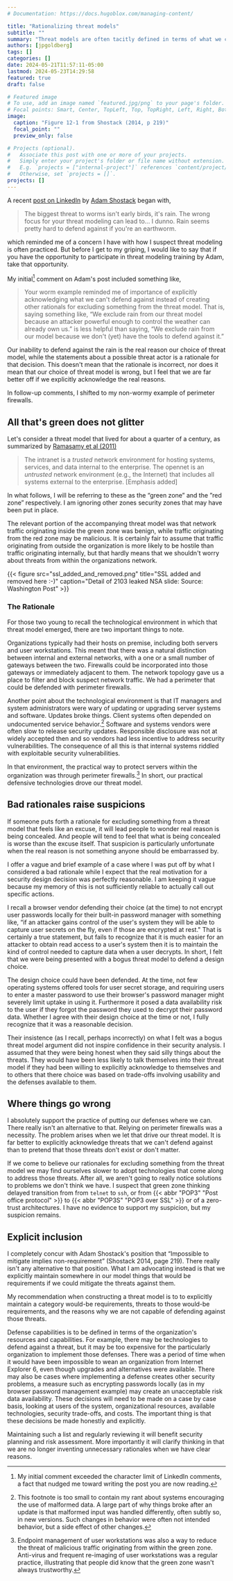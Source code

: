 ```yaml
---
# Documentation: https://docs.hugoblox.com/managing-content/

title: "Rationalizing threat models"
subtitle: ""
summary: "Threat models are often tacitly defined in terms of what we can or can't defend against. This practice should be made explicit instead of creating bogus rationales for excluding the threats we can't defend against."
authors: [jpgoldberg]
tags: []
categories: []
date: 2024-05-21T11:57:11-05:00
lastmod: 2024-05-23T14:29:58
featured: true
draft: false

# Featured image
# To use, add an image named `featured.jpg/png` to your page's folder.
# Focal points: Smart, Center, TopLeft, Top, TopRight, Left, Right, BottomLeft, Bottom, BottomRight.
image:
  caption: "Figure 12-1 from Shostack (2014, p 219)"
  focal_point: ""
  preview_only: false

# Projects (optional).
#   Associate this post with one or more of your projects.
#   Simply enter your project's folder or file name without extension.
#   E.g. `projects = ["internal-project"]` references `content/project/deep-learning/index.md`.
#   Otherwise, set `projects = []`.
projects: []
---
```


A recent [post on LinkedIn](https://www.linkedin.com/posts/shostack_the-biggest-threat-to-worms-isnt-early-birds-activity-7198716827294720000-gFZs?utm_source=share&utm_medium=member_desktop)
by [Adam Shostack](https://shostack.org/about/adam)
began with,

> The biggest threat to worms isn't early birds, it's rain.
> The wrong focus for your threat modeling can lead to... I dunno.
> Rain seems pretty hard to defend against if you're an earthworm.

which reminded me of a concern I have with how I suspect threat modeling is often practiced.
But before I get to my griping, I would like to say that
if you have the opportunity to participate in threat modeling training by Adam,
take that opportunity.

My initial[^0] comment on Adam's post included something like,

> Your worm example reminded me of importance of explicitly acknowledging
> what we can't defend against instead of creating other rationals
> for excluding something from the threat model. That is, saying something like,
> “We exclude rain from our threat model because an attacker powerful enough to control the weather can already own us.”
> is less helpful than saying,
> “We exclude rain from our model because we don't (yet) have the tools to defend against it.”

Our inability to defend against the rain is the real reason our choice of threat model,
while the statements about a possible threat actor is a rationale for that decision.
This doesn't mean that the rationale is incorrect,
nor does it mean that our choice of threat model is wrong,
but I feel that we are far better off if we explicitly acknowledge the real reasons.

[^0]: My initial comment exceeded the character limit of LinkedIn comments,
a fact that nudged me toward writing the post you are now reading.

In follow-up comments, I shifted to my non-wormy example of perimeter firewalls.

## All that's green does not glitter

Let's consider a threat model that lived for about a quarter of a century,
as summarized by
[Ramasamy et al (2011)](https://www.usenix.org/legacy/event/hotice11/tech/full_papers/Ramasamy.pdf "Towards automated identification of security zone classification in enterprise networks")

> The intranet is a _trusted_ network environment for hosting systems, services, and data
> internal to the enterprise.
> The opennet is an _untrusted_ network environment (e.g., the Internet)
> that includes all systems external to the enterprise. [Emphasis added]

In what follows, I will be referring to these as the “green zone” and the ”red zone” respectively.
I am ignoring other zones security zones that may have been put in place.

The relevant portion of the accompanying threat model was that network traffic originating inside the green zone was benign,
while traffic originating from the red zone may be malicious.
It is certainly fair to assume that traffic originating from outside the organization is more likely to be hostile than traffic originating internally,
but that hardly means that we shouldn't worry about threats from within the organizations network.

{{< figure
  src="ssl_added_and_removed.png"
  title="SSL added and removed here :-)"
  caption="Detail of 2103 leaked NSA slide: Source: Washington Post" >}}

### The Rationale

For those two young to recall the technological environment in which that threat model emerged,
there are two important things to note.

Organizations typically had their hosts on premise,
including both servers and user workstations.
This meant that there was a natural distinction between internal and external networks,
with a one or a small number of gateways between the two.
Firewalls could be incorporated into those gateways or immediately adjacent to them.
The network topology gave us a place to filter and block suspect network traffic.
We had a perimeter that could be defended with perimeter firewalls.

Another point about the technological environment is that IT managers and system administrators
were wary of updating or upgrading server systems and software.
Updates broke things.
Client systems often depended on undocumented service behavior.[^822]
Software and systems vendors were often slow to release security updates.
Responsible disclosure was not at widely accepted then and so vendors had less incentive to address security vulnerabilities.
The consequence of all this is that internal systems riddled with exploitable security vulnerabilities.

[^822]: This footnote is too small to contain my rant about systems encouraging the use of malformed data.
A large part of why things broke after an update is that malformed input was handled differently,
often subtly so, in new versions.
Such changes in behavior were often not intended behavior,
but a side effect of other changes.

In that environment, the practical way to protect servers within the organization was through perimeter firewalls.[^14]
In short, our practical defensive technologies drove our threat model.

[^14]: Endpoint management of user workstations was also a way to reduce the threat of malicious traffic originating from within the green zone.
Anti-virus and frequent re-imaging of user workstations was a regular practice,
illustrating that people did know that the green zone wasn't always trustworthy.

## Bad rationales raise suspicions

If someone puts forth a rationale for excluding something from a threat model that feels like an excuse,
it will lead people to wonder real reason is being concealed.
And people will tend to feel that what is being concealed is worse than
the excuse itself.
That suspicion is particularly unfortunate when the real reason is not
something anyone should be embarrassed by.

I offer a vague and brief example of a case where I was put off by what I considered a bad rationale
while I expect that the real motivation for a security design decision was perfectly reasonable.
I am keeping it vague because my memory of this is not sufficiently reliable
to actually call out specific actions.

I recall a browser vendor defending their choice (at the time) to not encrypt
user passwords locally for their built-in password manager with something like,
“if an attacker gains control of the user's system they will be able to
capture user secrets on the fly, even if those are encrypted at rest."
That is certainly a true statement,
but fails to recognize that it is much easier for an attacker to obtain read access
to a user's system then it is to maintain the kind of control needed to capture data
when a user decrypts.
In short, I felt that we were being presented with a bogus threat model to defend a design choice.

The design choice could have been defended.
At the time, not few operating systems offered tools for user secret storage,
and requiring users to enter a master password to use their browser's password manager
might severely limit uptake in using it.
Furthermore it posed a data availability risk to the user if they forgot the password they
used to decrypt their password data.
Whether I agree with their design choice at the time or not,
I fully recognize that it was a reasonable decision.

Their insistence (as I recall, perhaps incorrectly)
on what I felt was a bogus threat model argument
did not inspire confidence in their security analysis.
I assumed that they were being honest when they said silly things
about the threats.
They would have been less likely to talk themselves into their
threat model if they had been willing to
explicitly acknowledge to themselves and to others
that there choice was based on trade-offs involving usability
and the defenses available to them.

## Where things go wrong

I absolutely support the practice of putting our defenses where we can.
There really isn't an alternative to that.
Relying on perimeter firewalls was a necessity.
The problem arises when we let that drive our threat model.
It is far better to explicitly acknowledge threats that we can't defend against
than to pretend that those threats don't exist or don't matter.

If we come to believe our rationales for excluding something from the threat model
we may find ourselves slower to adopt technologies that come along to address those threats.
After all, we aren't going to really notice solutions to problems we don't think we have.
I suspect that green zone thinking delayed transition from from `telnet` to `ssh`,
or from {{< abbr "POP3" "Post office protocol" >}} to
{{< abbr "POP3S" "POP3 over SSL" >}} or of a zero-trust architectures.
I have no evidence to support my suspicion, but my suspicion remains.

## Explicit inclusion

I completely concur with Adam Shostack's position that
“Impossible to mitigate implies non-requirement” (Shostack 2014, page 219).
There really isn't any alternative to that position.
What I am advocating instead is that we explicitly maintain somewhere in our model
things that would be requirements if we could mitigate the threats against them.

My recommendation when constructing a threat model is to
to explicitly maintain a category would-be requirements,
threats to those would-be requirements,
and the reasons why we are not capable of defending against those threats.

Defense capabilities is to be defined in terms of the organization's resources and capabilities.
For example, there may be technologies to defend against a threat,
but it may be too expensive for the particularly organization to implement those defenses.
There was a period of time when it would have been impossible to wean an organization from
Internet Explorer 6, even though upgrades and alternatives were available.
There may also be cases where implementing a defense creates other security problems,
a measure such as encrypting passwords locally (as in my browser password management example)
may create an unacceptable risk data availability.
These decisions will need to be made on a case by case basis,
looking at
users of the system,
organizational resources,
available technologies,
security trade-offs,
and costs.
The important thing is that these decisions be made honestly and explicitly.

Maintaining such a list and regularly reviewing
it will benefit security planning and risk assessment.
More importantly it will clarify thinking
in that we are no longer inventing unnecessary rationales when we have clear reasons.
